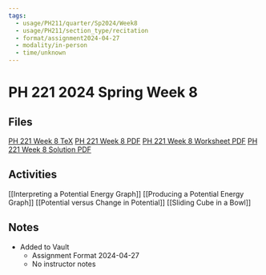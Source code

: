 ```yaml
---
tags:
  - usage/PH211/quarter/Sp2024/Week8
  - usage/PH211/section_type/recitation
  - format/assignment2024-04-27
  - modality/in-person
  - time/unknown
---
```

# PH 221 2024 Spring Week 8
## Files
[PH 221 Week 8 TeX](PH_221_Week_8.tex)
[PH 221 Week 8 PDF](PH_221_Week_8.pdf)
[PH 221 Week 8 Worksheet PDF](PH_221_Week_8-Worksheet.pdf)
[PH 221 Week 8 Solution PDF](PH_221_Week_8-Solution.pdf)
## Activities
[[Interpreting a Potential Energy Graph]]
[[Producing a Potential Energy Graph]]
[[Potential versus Change in Potential]]
[[Sliding Cube in a Bowl]]
## Notes
* Added to Vault
	* Assignment Format 2024-04-27
	* No instructor notes